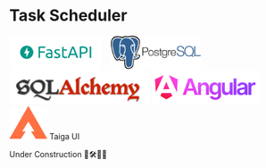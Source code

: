 # Task Scheduler

<div>
<img src="assets/fastapi-logo.png" alt="fastapi-logo" height="60" /> &nbsp;&nbsp;
<img src="assets/postgres.png" alt="react-logo" height="60" /> &nbsp;
<img src="assets/sql-alchemy.png" alt="sql-alchemy" height="60" />
<img src="assets/angular_wordmark_gradient.png" alt="angular-logo" height="60" />
<img src="assets/taiga.svg" alt="taiga-logo" height="60" /> Taiga UI
</div>

Under Construction 🔨🛠️👷‍♀️
